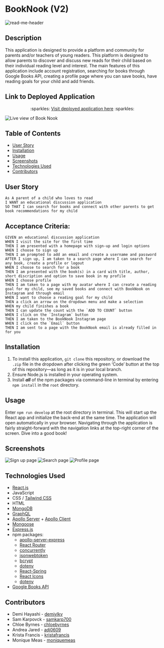 # BookNook (V2)

![read-me-header](https://user-images.githubusercontent.com/107075274/202079760-4586b6b9-9bfe-4cc0-9479-13b19574a3c6.png)


## Description
This application is designed to provide a platform and community for parents and/or teachers of young readers. This platform is designed to allow parents to discover and discuss new reads for their child based on their individual reading level and interest. The main features of this application include account registration, searching for books through Google Books API, creating a profile page where you can save books, have reading goals for your child and add friends.

## Link to Deployed Application
<p align="center">:sparkles: <a href="https://book-nook2.herokuapp.com/">Visit deployed application here</a> :sparkles:</p>

![Live view of Book Nook](/../main/client/src/images/screenshots/homepage.png)

## Table of Contents
- [User Story](#user-story)
- [Installation](#installation)
- [Usage](#usage)
- [Screenshots](#screenshots)
- [Technologies Used](#technologies-used)
- [Contributors](#contributors)

## User Story
```
As A parent of a child who loves to read
I WANT an educational discussion application
SO THAT I can search for books and connect with other parents to get book recommendations for my child
```

## Acceptance Criteria:
```
GIVEN an educational discussion application
WHEN I visit the site for the first time
THEN I am presented with a homepage with sign-up and login options
WHEN I choose to sign up
THEN I am prompted to add an email and create a username and password
AFTER I sign up, I am taken to a search page where I can search for any book, create a profile or logout
WHEN I choose to search for a book
THEN I am presented with the book(s) in a card with title, author, short discription and option to save book in my profile
WHEN I choose profile
THEN I am taken to a page with my avatar where I can create a reading goal for my child, see my saved books and connect with BookNook on Instagram and through email
WHEN I want to choose a reading goal for my child
THEN a click an arrow on the dropdown menu and make a selection
WHEN my child finishes a book
THEN I can update the count with the `ADD TO COUNT` button
WHEN I click on the `Instagram` button
THEN I am taken to the BookNook Instagram page
WHEN I click on the `Email` button
THEN I am sent to a page with the BookNook email is already filled in for you
```

## Installation
1. To install this application, `git clone` this repository, or download the `.zip` file in the dropdown after clicking the green ‘Code’ button at the top of this repository—as long as it is in your local branch.
2. Ensure Node.js is installed in your operating system.
3. Install ***all*** of the npm packages via command-line in terminal by entering `npm install` in the `root` directory.

## Usage
Enter `npm run develop` at the root directory in terminal. This will start up the React app and initialize the back-end at the same time. The application will open automatically in your browser. Navigating through the application is fairly straight-forward with the navigation links at the top-right corner of the screen. Dive into a good book!

## Screenshots
![Sign up page](/../main/client/src/images/screenshots/signup.png)
![Search page](/../main/client/src/images/screenshots/search.png)
![Profile page](/../main/client/src/images/screenshots/profile.png)

## Technologies Used
- [React.js](https://reactjs.org/)
- JavaScript
- CSS / [Tailwind CSS](https://tailwindcss.com/)
- HTML
- [MongoDB](https://www.mongodb.com/)
- [GraphQL](https://graphql.org/)
- [Apollo Server](https://www.apollographql.com/docs/apollo-server/) + [Apollo Client](https://www.apollographql.com/docs/react/)
- [Mongoose](https://mongoosejs.com/docs/)
- [Express.js](https://expressjs.com/)
- npm packages:
    - [apollo-server-express](https://www.npmjs.com/package/apollo-server-express)
    - [React Router](https://www.npmjs.com/package/react-router-dom)
    - [concurrently](https://www.npmjs.com/package/concurrently)
    - [jsonwebtoken](https://www.npmjs.com/package/jsonwebtoken)
    - [bcrypt](https://www.npmjs.com/package/bcrypt)
    - [dotenv](https://github.com/motdotla/dotenv#readme)
    - [React-Spring](https://react-spring.dev/)
    - [React Icons](https://react-icons.github.io/react-icons/)
    - [dotenv](https://github.com/motdotla/dotenv#readme)
- [Google Books API](https://developers.google.com/books)

## Contributors
- Demi Hayashi - [demivlkv](https://github.com/demivlkv)
- Sam Karpovck - [samkarp700](https://github.com/samkarp700)
- Chloe Byrnes - [chloebyrnes](https://github.com/chloebyrnes)
- Andrea Jared - [adj0609](https://github.com/adj0609)
- Krista Francis - [kristafrancis](https://github.com/kristafrancis)
- Monique Meas - [moniquemeas](https://github.com/moniquemeas)